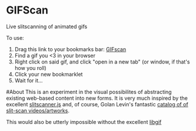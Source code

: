 GIFScan
==========
Live slitscanning of animated gifs

To use:
1. Drag this link to your bookmarks bar: [GIFscan](http://robotconscience.github.io/gifscan/bookmarklet/gifscan.min.js)
2. Find a gif you <3 in your browser
3. Right click on said gif, and click "open in a new tab" (or window, if that's how you roll)
4. Click your new bookmarklet
5. Wait for it...

#About
This is an experiment in the visual possibilites of abstracting existing web-based content into new forms. It is very much inspired by the excellent [slitscanner.js](https://github.com/shashashasha/slitscanner) and, of course, Golan Levin's fantastic [catalog of of slit-scan videos/artworks](http://www.flong.com/texts/lists/slit_scan/).

This would also be utterly impossible without the excellent [libgif](https://github.com/buzzfeed/libgif-js)
